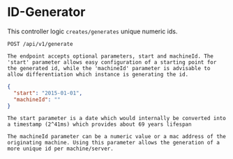 # ID-Generator

This controller logic `creates/generates` unique numeric ids.

```
POST /api/v1/generate

The endpoint accepts optional parameters, start and machineId. The 'start' parameter allows easy configuration of a starting point for the generated id, while the 'machineId' parameter is advisable to allow differentiation which instance is generating the id.
```

```json
{
  "start": "2015-01-01",
  "machineId": ""
}
```

```
The start parameter is a date which would internally be converted into a timestamp (2^41ms) which provides about 69 years lifespan
```

```
The machineId parameter can be a numeric value or a mac address of the originating machine. Using this parameter allows the generation of a more unique id per machine/server.
```
